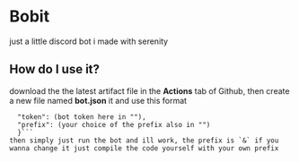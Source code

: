 # Bobit

just a little discord bot i made with serenity

## How do I use it?

download the the latest artifact file in the **Actions** tab of Github, then create a new file named **bot.json** it and use this format
```{
  "token": (bot token here in ""),
  "prefix": (your choice of the prefix also in "")
  }```
then simply just run the bot and ill work, the prefix is `&` if you wanna change it just compile the code yourself with your own prefix
